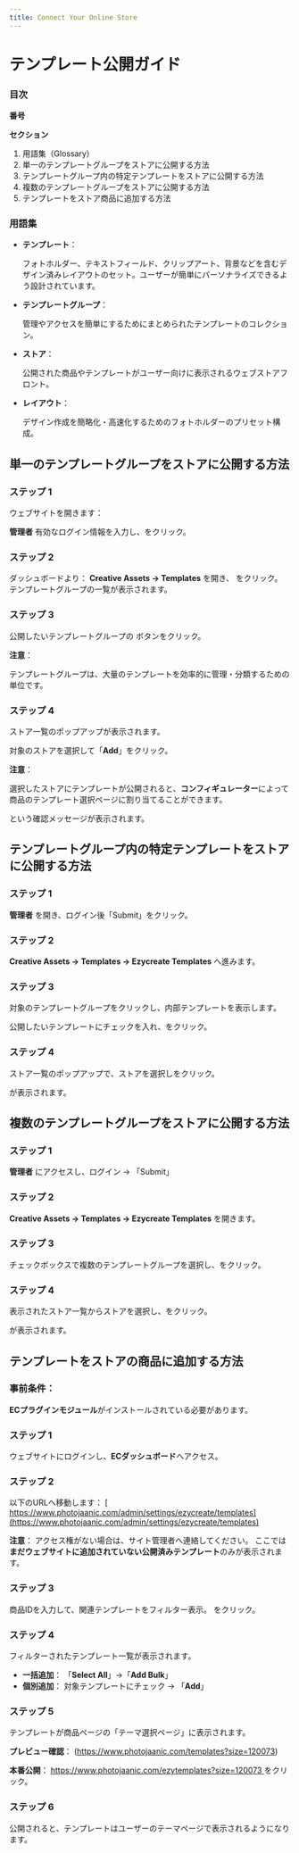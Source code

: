 ```yaml
---
title: Connect Your Online Store
---
```

# **テンプレート公開ガイド**

### **目次**

**番号**

**セクション**

1. 用語集（Glossary）
2. 単一のテンプレートグループをストアに公開する方法
3. テンプレートグループ内の特定テンプレートをストアに公開する方法
4. 複数のテンプレートグループをストアに公開する方法
5. テンプレートをストア商品に追加する方法

### **用語集**

* **テンプレート**：


   フォトホルダー、テキストフィールド、クリップアート、背景などを含むデザイン済みレイアウトのセット。ユーザーが簡単にパーソナライズできるよう設計されています。
* **テンプレートグループ**：


   管理やアクセスを簡単にするためにまとめられたテンプレートのコレクション。
* **ストア**：


   公開された商品やテンプレートがユーザー向けに表示されるウェブストアフロント。
* **レイアウト**：


   デザイン作成を簡略化・高速化するためのフォトホルダーのプリセット構成。

## **単一のテンプレートグループをストアに公開する方法**

### **ステップ 1**

ウェブサイトを開きます：
 
**管理者** 
[
](https://admin.ezycreate.com) 有効なログイン情報を入力し、をクリック。

### **ステップ 2**

ダッシュボードより：
 **Creative Assets → Templates** を開き、
 をクリック。
 テンプレートグループの一覧が表示されます。

### **ステップ 3**

公開したいテンプレートグループの ボタンをクリック。

 **注意**：


 テンプレートグループは、大量のテンプレートを効率的に管理・分類するための単位です。

### **ステップ 4**

ストア一覧のポップアップが表示されます。


 対象のストアを選択して「**Add**」をクリック。

**注意**：


 選択したストアにテンプレートが公開されると、**コンフィギュレーター**によって商品のテンプレート選択ページに割り当てることができます。


 という確認メッセージが表示されます。

## **テンプレートグループ内の特定テンプレートをストアに公開する方法**

### **ステップ 1**


**管理者**  [](https://admin.ezycreate.com)を開き、ログイン後「Submit」をクリック。

### **ステップ 2**

**Creative Assets → Templates → Ezycreate Templates** へ進みます。

### **ステップ 3**

対象のテンプレートグループをクリックし、内部テンプレートを表示します。


 公開したいテンプレートにチェックを入れ、をクリック。

### **ステップ 4**

ストア一覧のポップアップで、ストアを選択しをクリック。


 が表示されます。

##  **複数のテンプレートグループをストアに公開する方法**

### **ステップ 1**


**管理者** [](https://admin.ezycreate.com)にアクセスし、ログイン → 「Submit」

### **ステップ 2**

**Creative Assets → Templates → Ezycreate Templates** を開きます。

###  **ステップ 3**

チェックボックスで複数のテンプレートグループを選択し、をクリック。

### **ステップ 4**

表示されたストア一覧からストアを選択し、をクリック。


 が表示されます。

## **テンプレートをストアの商品に追加する方法**

### **事前条件：**

**ECプラグインモジュール**がインストールされている必要があります。

### **ステップ 1**

ウェブサイトにログインし、**ECダッシュボード**へアクセス。

### **ステップ 2**

以下のURLへ移動します：
 [ https://www.photojaanic.com/admin/settings/ezycreate/templates](https://www.photojaanic.com/admin/settings/ezycreate/templates)

 **注意**：
 アクセス権がない場合は、サイト管理者へ連絡してください。
 ここでは**まだウェブサイトに追加されていない公開済みテンプレート**のみが表示されます。

### **ステップ 3**

商品IDを入力して、関連テンプレートをフィルター表示。
 をクリック。

### **ステップ 4**

フィルターされたテンプレート一覧が表示されます。

* **一括追加**：
   「**Select All**」→「**Add Bulk**」
* **個別追加**：
   対象テンプレートにチェック → 「**Add**」

### **ステップ 5**

テンプレートが商品ページの「テーマ選択ページ」に表示されます。

**プレビュー確認**：
 (https://www.photojaanic.com/templates?size=120073)

**本番公開**：
 [https://www.photojaanic.com/ezytemplates?size=120073
](https://www.photojaanic.com/ezytemplates?size=120073) をクリック。

### **ステップ 6**

公開されると、テンプレートはユーザーのテーマページで表示されるようになります。
